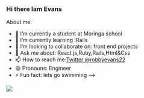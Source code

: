 ### Hi there Iam Evans

About me:

- 🔭 I’m currently a student at Moringa school
- 🌱 I’m currently learning :Rails
- 👯 I’m looking to collaborate on: front end projects
- 💬 Ask me about: React js,Ruby,Rails,Html&Css
- 📫 How to reach me:[Twitter @robbyevans22](https://twitter.com/robbyevans22)
- 😄 Pronouns: Engineer
- ⚡ Fun fact: lets go swimming
-->

<img src="https://github-readme-stats.vercel.app/api?username=robbyevans&&show_icons=true&title_color=ffffff&icon_color=bb2acf&text_color=daf7dc&bg_color=0a0c10">
